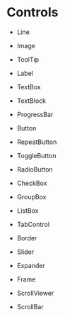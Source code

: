 # Controls

- Line
- Image
- ToolTip

- Label
- TextBox
- TextBlock

- ProgressBar

- Button
- RepeatButton
- ToggleButton
- RadioButton
- CheckBox

- GroupBox
- ListBox

- TabControl
- Border
- Slider
- Expander
- Frame
- ScrollViewer
- ScrollBar

